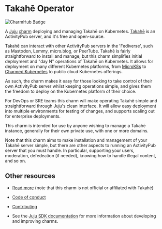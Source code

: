 <!--
Avoid using this README file for information that is maintained or published elsewhere, e.g.:

* metadata.yaml > published on Charmhub
* documentation > published on (or linked to from) Charmhub
* detailed contribution guide > documentation or CONTRIBUTING.md

Use links instead.
-->

# Takahē Operator

[![CharmHub Badge](https://charmhub.io/takahe-k8s/badge.svg)](https://charmhub.io/takahe-k8s)

A [Juju](https://juju.is/) [charm](https://juju.is/docs/olm/charmed-operators) deploying and managing Takahē on Kubernetes. [Takahē](https://jointakahe.org) is an ActivityPub server, and it's free and open-source.

Takahē can interact with other ActivityPub servers in the 'Fediverse', such as Mastodon,
Lemmy, micro.blog, or PeerTube. Takahē is fairly straightforward to install and manage,
but this charm simplifies initial deployment and "day N" operations of Takahē on Kubernetes.
It allows for deployment on many different Kubernetes platforms, from
[MicroK8s](https://microk8s.io/) to [Charmed Kubernetes](https://ubuntu.com/kubernetes)
to public cloud Kubernetes offerings.

As such, the charm makes it easy for those looking to take control of their own ActivityPub server
whilst keeping operations simple, and gives them the freedom to deploy on the Kubernetes platform
of their choice.

For DevOps or SRE teams this charm will make operating Takahē simple and straightforward through
Juju's clean interface. It will allow easy deployment into multiple environments for testing of
changes, and supports scaling out for enterprise deployments.

This charm is intended for use by anyone wishing to manage a Takahē instance, generally
for their own private use, with one or more domains.

Note that this charm aims to make installation and management of your Takahē server simple,
but there are other aspects to running an ActivityPub server that you must handle. In
particular, supporting your users, moderation, defedeation (if needed), knowing how to
handle illegal content, and so on.

## Other resources

<!-- If your charm is documented somewhere else other than Charmhub, provide a link separately. -->

- [Read more](https://jointakahe.org) (note that this charm is not official or affiliated with Takahē)

- [Code of conduct](https://ubuntu.com/community/code-of-conduct)

- [Contributing](CONTRIBUTING.md)

- See the [Juju SDK documentation](https://juju.is/docs/sdk) for more information about developing and improving charms.
